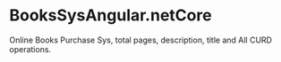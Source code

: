 # BooksSysAngular.netCore
Online Books Purchase Sys, total pages, description, title and All CURD operations. 
